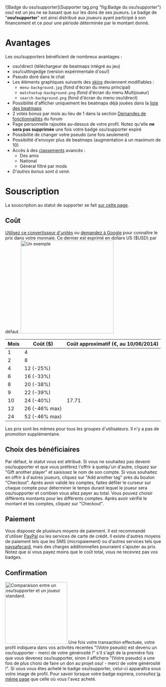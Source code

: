 ![Badge du osu!supporter](Supporter tag.png "fig:Badge du osu!supporter") osu! est un jeu ne se basant que sur les dons de ses joueurs. Le badge de "**osu!supporter**" est ainsi distribué aux joueurs ayant participé à son financement et ce pour une période déterminée par le montant donné.

Avantages
=========

Les osu!supporters bénéficient de nombreux avantages :

-   osu!direct (téléchargeur de beatmaps intégré au jeu)
-   osu!cuttingedge (version expérimentale d'osu!)
-   Pseudo doré dans le chat
-   Les éléments graphiques suivants des [skins](FR:Skinning "wikilink") deviennent modifiables :
    -   `menu-background.jpg` (fond d'écran du menu principal)
    -   `matchsetup-background.png` (fond d'écran du menu Multijoueur)
    -   `search-background.png` (fond d'écran du menu osu!direct)
-   Possibilité d'afficher uniquement les beatmaps déjà jouées dans la [liste des beatmaps](https://osu.ppy.sh/p/beatmaplist)
-   2 votes bonus par mois au lieu de 1 dans la section [Demandes de fonctionnalités](https://osu.ppy.sh/forum/4) du forum
-   Page personnelle rajoutée au-dessus de votre profil. Notez qu'elle **ne sera pas supprimée** une fois votre badge osu!supporter expiré
-   Possibilité de changer votre pseudo (une fois seulement)
-   Possibilité d'envoyer plus de beatmaps (augmentation à un maximum de 10)
-   Accès à des [classements](https://osu.ppy.sh/p/pp) avancés :
    -   Des amis
    -   National
    -   Général filtré par mods
-   *D'autres bonus sont à venir.*

Souscription
============

La souscription au statut de supporter se fait [sur cette page](https://osu.ppy.sh/p/support).

Coût
----

[Utilisez ce convertisseur d'unités](http://www.oanda.com/currency/converter/) ou [demandez à Google](https://www.google.com.my/#q=10$+en+euros) pour connaître le prix dans votre monnaie. Ce dernier est exprimé en dollars US ($USD) par défaut. <img src="O!s Decide.jpg" title="fig:Un exemple" alt="Un exemple" width="300" />

| Mois | Coût ($)      | Coût approximatif (€, au 10/06/2014) |
|------|---------------|--------------------------------------|
| 1    | 4             | | 2.95                               |
| 2    | 8             | | 5.90                               |
| 4    | 12 (-25%)     | | 8.85                               |
| 6    | 16 (-33%)     | | 11.81                              |
| 8    | 20 (-38%)     | | 14.76                              |
| 9    | 22 (-39%)     | | 16.23                              |
| 10   | 24 (-40%)     | 17.71                                |
| 12   | 26 (-46% max) | | 19.19                              |
| 24   | 52 (-46% max) | | 38.38                              |

Les prix sont les mêmes pour tous les groupes d'utilisateurs. Il n'y a pas de promotion supplémentaire.

Choix des bénéficiaires
-----------------------

Par défaut, le statut vous est attribué. Si vous ne souhaitez pas devenir osu!supporter et que vous préférez l'offrir à quelqu'un d'autre, cliquez sur "Gift another player" et saisissez le nom de son compte. Si vous souhaitez en offrir à d'autres joueurs, cliquez sur "Add another tag" près du bouton "Checkout". Après avoir validé les comptes, faites défiler le curseur sur chaque compte pour déterminer le temps durant lequel le joueur sera osu!supporter et combien vous allez payer au total. Vous pouvez choisir différents montants pour les différents comptes. Après avoir vérifié le montant et les comptes, cliquez sur "Checkout".

Paiement
--------

Vous disposez de plusieurs moyens de paiement. Il est recommandé d'utiliser [PayPal](https://www.paypal.com) ou les services de carte de crédit. Il existe d'autres moyens de paiement tels que les SMS (micropaiement) ou d'autres services tels que [paysafecard](https://www.paysafecard.com/fr-fr/), mais des charges additionnelles pourraient s'ajouter au prix. Notez que si vous payez moins que le coût total, vous ne recevrez pas vos badges.

Confirmation
------------

<img src="O!s Duration.jpg" title="fig:Comparaison entre un osu!supporter et un joueur standard." alt="Comparaison entre un osu!supporter et un joueur standard." width="200" /> Une fois votre transaction effectuée, votre profil indiquera dans vos activités récentes "(Votre pseudo) est devenu un osu!supporter - merci de votre générosité !" s'il s'agit de la première fois que vous devenez osu!supporter, sinon il affichera "(Votre pseudo) a une fois de plus choisi de faire un don au projet osu! - merci de votre générosité !". Si vous vous êtes acheté le badge osu!supporter, celui-ci apparaîtra sous votre image de profil. Pour savoir lorsque votre badge expirera, consultez [la même page](https://osu.ppy.sh/p/support) que celle où vous l'avez acheté.
